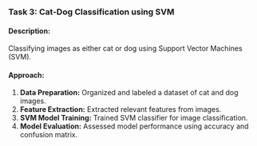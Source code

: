 
### Task 3: Cat-Dog Classification using SVM

#### Description:
Classifying images as either cat or dog using Support Vector Machines (SVM).

#### Approach:
1. **Data Preparation:** Organized and labeled a dataset of cat and dog images.
2. **Feature Extraction:** Extracted relevant features from images.
3. **SVM Model Training:** Trained SVM classifier for image classification.
4. **Model Evaluation:** Assessed model performance using accuracy and confusion matrix.
